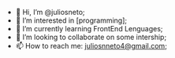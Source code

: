 - 👋 Hi, I’m @juliosneto;
- 👀 I’m interested in [programming];
- 🌱 I’m currently learning FrontEnd Lenguages;
- 💞️ I’m looking to collaborate on some intership;
- 📫 How to reach me: juliosnneto4@gmail.com;

<!---
juliosneto/juliosneto is a ✨ special ✨ repository because its `README.md` (this file) appears on your GitHub profile.
You can click the Preview link to take a look at your changes.
--->
